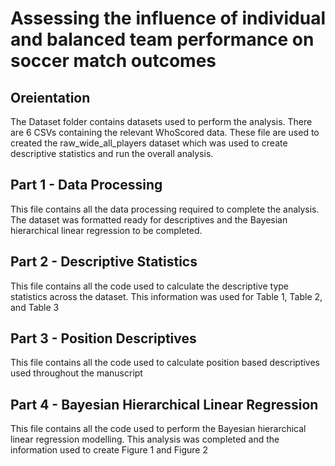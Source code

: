 # Assessing the influence of individual and balanced team performance on soccer match outcomes

## Oreientation
The Dataset folder contains datasets used to perform the analysis. There are 6 CSVs containing the relevant WhoScored data. These file are used to created the raw_wide_all_players dataset which was used to create descriptive statistics and run the overall analysis. 

## Part 1 - Data Processing
This file contains all the data processing required to complete the analysis. The dataset was formatted ready for descriptives and the Bayesian hierarchical linear regression to be completed.

## Part 2 - Descriptive Statistics
This file contains all the code used to calculate the descriptive type statistics across the dataset. This information was used for Table 1, Table 2, and Table 3

## Part 3 - Position Descriptives
This file contains all the code used to calculate position based descriptives used throughout the manuscript


## Part 4 - Bayesian Hierarchical Linear Regression
This file contains all the code used to perform the Bayesian hierarchical linear regression modelling. This analysis was completed and the information used to create Figure 1 and Figure 2
